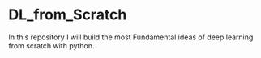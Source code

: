 # DL_from_Scratch
In this repository I will build the most Fundamental ideas of deep learning from scratch with python.

